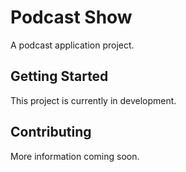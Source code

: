 # Podcast Show

A podcast application project.

## Getting Started

This project is currently in development.

## Contributing

More information coming soon.